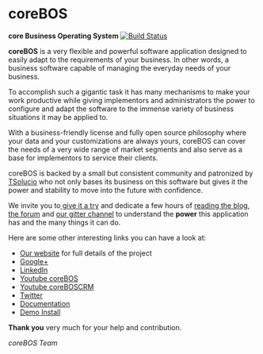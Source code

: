 coreBOS
=======

**core Business Operating System** [![Build Status](https://travis-ci.org/tsolucio/corebos.svg?branch=master)](https://travis-ci.org/tsolucio/corebos)

**coreBOS** is a very flexible and powerful software application designed to easily adapt to the requirements of your business. In other words, a business software capable of managing the everyday needs of your business.

To accomplish such a gigantic task it has many mechanisms to make your work productive while giving implementors and administrators the power to configure and adapt the software to the immense variety of business situations it may be applied to.

With a business-friendly license and fully open source philosophy where your data and your customizations are always yours, coreBOS can cover the needs of a very wide range of market segments and also serve as a base for implementors to service their clients.

coreBOS is backed by a small but consistent community and patronized by [TSolucio](https://tsolucio.com) who not only bases its business on this software but gives it the power and stability to move into the future with confidence.

We invite you to[ give it a try](http://corebos.org/documentation/doku.php?id=en:install550) and dedicate a few hours of [reading the blog](http://blog.corebos.org), [the forum](http://discussions.corebos.org/) and [our gitter channel](https://gitter.im/corebos/discuss) to understand the **power** this application has and the many things it can do.

Here are some other interesting links you can have a look at:
 - [Our website](http://corebos.org/) for full details of the project
 - [Google+](https://plus.google.com/communities/109845486286232591652)
 - [LinkedIn](http://www.linkedin.com/groups/coreBOS-7479130?trk=my_groups-b-grp-v)
 - [Youtube coreBOS](https://www.youtube.com/channel/UCmUzoelIqe2eL3YvEv5kLYw)
 - [Youtube coreBOSCRM](https://www.youtube.com/channel/UCqH0YuMrOI9HSEObq3xqXLQ)
 - [Twitter](https://twitter.com/coreBOSBeat)
 - [Documentation](http://corebos.org/documentation/)
 - [Demo Install]()


**Thank you** very much for your help and contribution.

*coreBOS Team*
